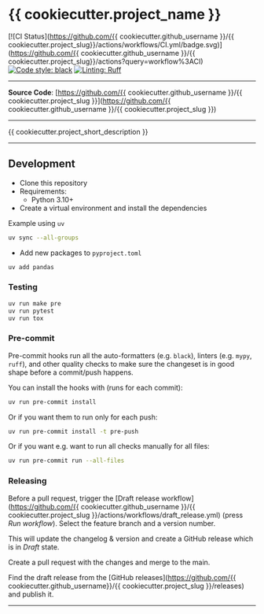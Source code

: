 # {{ cookiecutter.project_name }}

[![CI Status](https://github.com/{{ cookiecutter.github_username }}/{{ cookiecutter.project_slug}}/actions/workflows/CI.yml/badge.svg)](https://github.com/{{ cookiecutter.github_username }}/{{ cookiecutter.project_slug}}/actions?query=workflow%3ACI)
[![Code style: black](https://img.shields.io/badge/code%20style-black-000000.svg)](https://github.com/psf/black)
[![Linting: Ruff](https://img.shields.io/endpoint?url=https://raw.githubusercontent.com/astral-sh/ruff/main/assets/badge/v2.json)](https://github.com/astral-sh/ruff)

---

**Source Code**: [https://github.com/{{ cookiecutter.github_username }}/{{ cookiecutter.project_slug }}](https://github.com/{{ cookiecutter.github_username }}/{{ cookiecutter.project_slug }})

---

{{ cookiecutter.project_short_description }}

---

## Development

* Clone this repository
* Requirements:
  * Python 3.10+
* Create a virtual environment and install the dependencies

Example using `uv`
```sh
uv sync --all-groups
``````

* Add new packages to `pyproject.toml`

```sh
uv add pandas
```

### Testing

```sh
uv run make pre
uv run pytest
uv run tox
```

### Pre-commit

Pre-commit hooks run all the auto-formatters (e.g. `black`), linters (e.g. `mypy`, `ruff`), and other quality checks to make sure the changeset is in good shape before a commit/push happens.

You can install the hooks with (runs for each commit):

```sh
uv run pre-commit install
```

Or if you want them to run only for each push:

```sh
uv run pre-commit install -t pre-push
```

Or if you want e.g. want to run all checks manually for all files:

```sh
uv run pre-commit run --all-files
```

### Releasing

Before a pull request, trigger the [Draft release workflow](https://github.com/{{ cookiecutter.github_username }}/{{ cookiecutter.project_slug }}/actions/workflows/draft_release.yml)
(press _Run workflow_). Select the feature branch and a version number.

This will update the changelog & version and create a GitHub release which is in _Draft_ state.

Create a pull request with the changes and merge to the main.


Find the draft release from the
[GitHub releases](https://github.com/{{ cookiecutter.github_username}}/{{ cookiecutter.project_slug }}/releases) and publish it.

---
